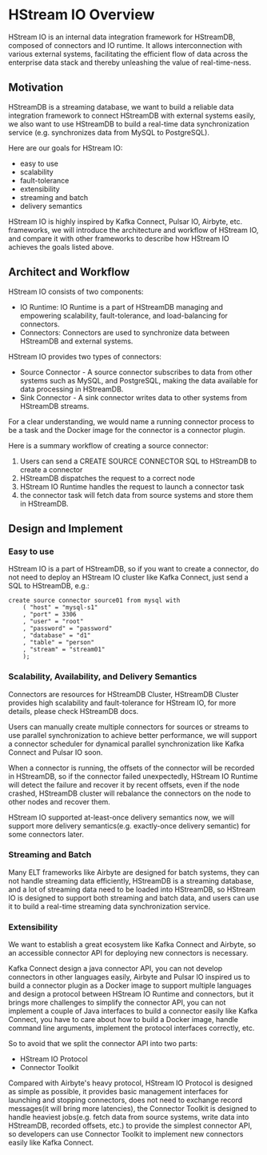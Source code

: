 # HStream IO Overview

HStream IO is an internal data integration framework for HStreamDB, composed of connectors and IO runtime.
It allows interconnection with various external systems,
facilitating the efficient flow of data across the enterprise data stack and thereby unleashing the value of real-time-ness.

## Motivation

HStreamDB is a streaming database,
we want to build a reliable data integration framework to connect HStreamDB with external systems easily,
we also want to use HStreamDB to build a real-time data synchronization service (e.g. synchronizes data from MySQL to PostgreSQL).

Here are our goals for HStream IO:

* easy to use
* scalability
* fault-tolerance
* extensibility
* streaming and batch
* delivery semantics

HStream IO is highly inspired by Kafka Connect, Pulsar IO, Airbyte, etc. frameworks,
we will introduce the architecture and workflow of HStream IO,
and compare it with other frameworks to describe how HStream IO achieves the goals listed above.

## Architect and Workflow

HStream IO consists of two components:

* IO Runtime: IO Runtime is a part of HStreamDB managing and empowering scalability, fault-tolerance, and load-balancing for connectors.
* Connectors: Connectors are used to synchronize data between HStreamDB and external systems.

HStream IO provides two types of connectors:
* Source Connector - A source connector subscribes to data from other systems such as MySQL, and PostgreSQL, making the data available for data processing in HStreamDB.
* Sink Connector - A sink connector writes data to other systems from HStreamDB streams.

For a clear understanding,
we would name a running connector process to be a task and the Docker image for the connector is a connector plugin.

Here is a summary workflow of creating a source connector:

1. Users can send a CREATE SOURCE CONNECTOR SQL to HStreamDB to create a connector
2. HStreamDB dispatches the request to a correct node
3. HStream IO Runtime handles the request to launch a connector task
4. the connector task will fetch data from source systems and store them in HStreamDB.

## Design and Implement

### Easy to use

HStream IO is a part of HStreamDB,
so if you want to create a connector,
do not need to deploy an HStream IO cluster like Kafka Connect,
just send a SQL to HStreamDB, e.g.:

```
create source connector source01 from mysql with
    ( "host" = "mysql-s1"
    , "port" = 3306
    , "user" = "root"
    , "password" = "password"
    , "database" = "d1"
    , "table" = "person"
    , "stream" = "stream01"
    );
```

### Scalability, Availability, and Delivery Semantics

Connectors are resources for HStreamDB Cluster,
HStreamDB Cluster provides high scalability and fault-tolerance for HStream IO,
for more details, please check HStreamDB docs.

Users can manually create multiple connectors for sources or streams to use parallel synchronization to achieve better performance,
we will support a connector scheduler for dynamical parallel synchronization like Kafka Connect and Pulsar IO soon.

When a connector is running, the offsets of the connector will be recorded in HStreamDB,
so if the connector failed unexpectedly,
HStream IO Runtime will detect the failure and recover it by recent offsets,
even if the node crashed,
HStreamDB cluster will rebalance the connectors on the node to other nodes and recover them.

HStream IO supported at-least-once delivery semantics now,
we will support more delivery semantics(e.g. exactly-once delivery semantic) for some connectors later.

### Streaming and Batch

Many ELT frameworks like Airbyte are designed for batch systems,
they can not handle streaming data efficiently,
HStreamDB is a streaming database,
and a lot of streaming data need to be loaded into HStreamDB,
so HStream IO is designed to support both streaming and batch data,
and users can use it to build a real-time streaming data synchronization service.

### Extensibility

We want to establish a great ecosystem like Kafka Connect and Airbyte,
so an accessible connector API for deploying new connectors is necessary.

Kafka Connect design a java connector API,
you can not develop connectors in other languages easily,
Airbyte and Pulsar IO inspired us to build a connector plugin as a Docker image to support multiple languages
and design a protocol between HStream IO Runtime and connectors,
but it brings more challenges to simplify the connector API,
you can not implement a couple of Java interfaces to build a connector easily like Kafka Connect,
you have to care about how to build a Docker image, 
handle command line arguments,
implement the protocol interfaces correctly, etc.

So to avoid that we split the connector API into two parts:

* HStream IO Protocol
* Connector Toolkit

Compared with Airbyte's heavy protocol,
HStream IO Protocol is designed as simple as possible,
it provides basic management interfaces for launching and stopping connectors,
does not need to exchange record messages(it will bring more latencies),
the Connector Toolkit is designed to handle heaviest jobs(e.g. fetch data from source systems, write data into HStreamDB, recorded offsets,  etc.)
to provide the simplest connector API,
so developers can use Connector Toolkit to implement new connectors easily like Kafka Connect.
